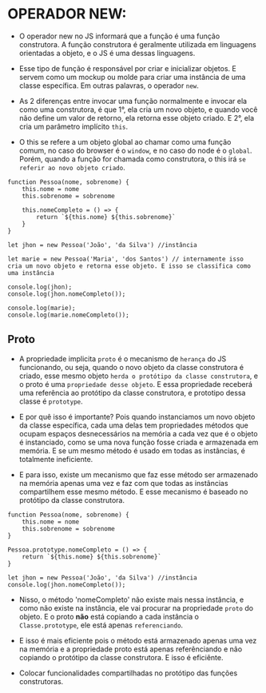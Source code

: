 # OPERADOR NEW:

- O operador new no JS informará que a função é uma função construtora. A função construtora é geralmente utilizada em linguagens orientadas a objeto, e o JS é uma dessas linguagens.

- Esse tipo de função é responsável por criar e inicializar objetos. E servem como um mockup ou molde para criar uma instância de uma classe específica. Em outras palavras, o operador `new`.

- As 2 diferenças entre invocar uma função normalmente e invocar ela como uma construtora, é que  1°, ela cria um novo objeto, e quando você não define um valor de retorno, ela retorna esse objeto criado. E 2°, ela cria um parâmetro implícito `this`.

- O this se refere a um objeto global ao chamar como uma função comum, no caso do browser é o `window`, e no caso do node é o `global`. Porém, quando a função for chamada como construtora, o this irá `se referir ao novo objeto criado`.

~~~JS exemplo
function Pessoa(nome, sobrenome) {
    this.nome = nome
    this.sobrenome = sobrenome

    this.nomeCompleto = () => {
        return `${this.nome} ${this.sobrenome}`
    }
}

let jhon = new Pessoa('João', 'da Silva') //instância

let marie = new Pessoa('Maria', 'dos Santos') // internamente isso cria um novo objeto e retorna esse objeto. E isso se classifica como uma instância

console.log(jhon);
console.log(jhon.nomeCompleto());

console.log(marie);
console.log(marie.nomeCompleto());
~~~

## __Proto__

- A propriedade implicita `proto` é o mecanismo de `herança` do JS funcionando, ou seja, quando o novo objeto da classe construtora é criado, esse mesmo objeto `herda o protótipo da classe construtora`, e o proto é uma `propriedade desse objeto`. E essa propriedade receberá uma referência ao protótipo da classe construtora, e prototipo dessa classe é `prototype`.

- E por quê isso é importante? Pois quando instanciamos um novo objeto da classe específica, cada uma delas tem propriedades métodos que ocupam espaços desnecessários na memória a cada vez que é o objeto é instanciado, como se uma nova função fosse criada e armazenada em memória. E se um mesmo método é usado em todas as instâncias, é totalmente ineficiente.

- E para isso, existe um mecanismo que faz esse método ser armazenado na memória apenas uma vez e faz com que todas as instâncias compartilhem esse mesmo método. E esse mecanismo é baseado no protótipo da classe construtora.

~~~JS exemplo:
function Pessoa(nome, sobrenome) {
    this.nome = nome
    this.sobrenome = sobrenome
}

Pessoa.prototype.nomeCompleto = () => {
    return `${this.nome} ${this.sobrenome}`
}

let jhon = new Pessoa('João', 'da Silva') //instância
console.log(jhon.nomeCompleto());
~~~

- Nisso, o método 'nomeCompleto' não existe mais nessa instância, e como não existe na instância, ele vai procurar na propriedade `proto` do objeto. E o proto **não** está copiando a cada instância o `Classe.prototype`, ele está apenas `referenciando`.

- E isso é mais eficiente pois o método está armazenado apenas uma vez na memória e a propriedade proto está apenas referênciando e não copiando o protótipo da classe construtora. E isso é eficiênte.

- Colocar funcionalidades compartilhadas no protótipo das funções construtoras.




